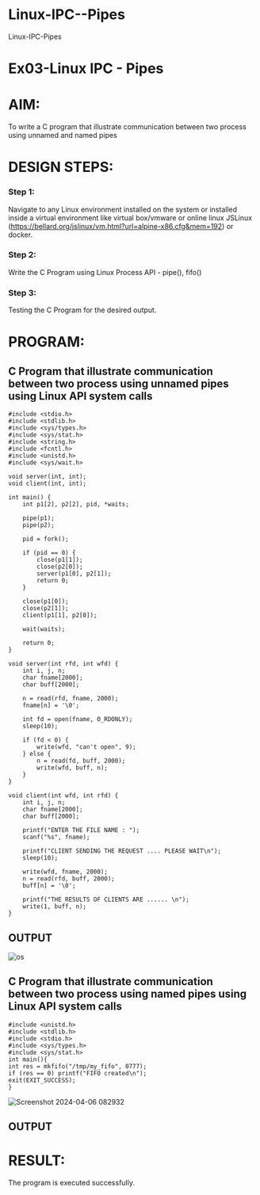 # Linux-IPC--Pipes
Linux-IPC-Pipes


# Ex03-Linux IPC - Pipes

# AIM:
To write a C program that illustrate communication between two process using unnamed and named pipes

# DESIGN STEPS:

### Step 1:

Navigate to any Linux environment installed on the system or installed inside a virtual environment like virtual box/vmware or online linux JSLinux (https://bellard.org/jslinux/vm.html?url=alpine-x86.cfg&mem=192) or docker.

### Step 2:

Write the C Program using Linux Process API - pipe(), fifo()

### Step 3:

Testing the C Program for the desired output. 

# PROGRAM:

## C Program that illustrate communication between two process using unnamed pipes using Linux API system calls

```
#include <stdio.h>
#include <stdlib.h>
#include <sys/types.h> 
#include <sys/stat.h> 
#include <string.h> 
#include <fcntl.h> 
#include <unistd.h>
#include <sys/wait.h>

void server(int, int);
void client(int, int);

int main() {
    int p1[2], p2[2], pid, *waits;
    
    pipe(p1);
    pipe(p2);
    
    pid = fork();
    
    if (pid == 0) {
        close(p1[1]);
        close(p2[0]);
        server(p1[0], p2[1]);
        return 0;
    }
    
    close(p1[0]);
    close(p2[1]);
    client(p1[1], p2[0]);
    
    wait(waits);
    
    return 0;
}

void server(int rfd, int wfd) {
    int i, j, n;
    char fname[2000];
    char buff[2000];
    
    n = read(rfd, fname, 2000);
    fname[n] = '\0';
    
    int fd = open(fname, O_RDONLY);
    sleep(10);
    
    if (fd < 0) {
        write(wfd, "can't open", 9);
    } else {
        n = read(fd, buff, 2000);
        write(wfd, buff, n);
    }
}

void client(int wfd, int rfd) {
    int i, j, n;
    char fname[2000];
    char buff[2000];
    
    printf("ENTER THE FILE NAME : ");
    scanf("%s", fname);
    
    printf("CLIENT SENDING THE REQUEST .... PLEASE WAIT\n");
    sleep(10);
    
    write(wfd, fname, 2000);
    n = read(rfd, buff, 2000);
    buff[n] = '\0';
    
    printf("THE RESULTS OF CLIENTS ARE ...... \n");
    write(1, buff, n);
}

```



## OUTPUT


![os](https://github.com/rkpriyadharshini0420/Linux-IPC-Pipes/assets/151533322/2676b471-d464-46b6-8512-8daa8c529547)





## C Program that illustrate communication between two process using named pipes using Linux API system calls

```
#include <unistd.h>
#include <stdlib.h>
#include <stdio.h>
#include <sys/types.h>
#include <sys/stat.h>
int main(){
int res = mkfifo("/tmp/my_fifo", 0777);
if (res == 0) printf("FIFO created\n");
exit(EXIT_SUCCESS);
}

```
![Screenshot 2024-04-06 082932](https://github.com/gururaghav2925/Linux-IPC-Pipes/assets/151489500/686a82e2-38fb-41dd-ac55-0a6e628bca05)



## OUTPUT


# RESULT:
The program is executed successfully.
